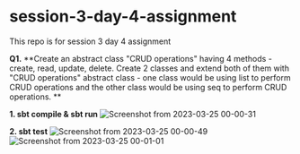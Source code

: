 # session-3-day-4-assignment
This repo is for session 3 day 4 assignment

**Q1.** **Create an abstract class "CRUD operations" having 4 methods - create, read, update, delete. Create 2 classes and extend both of them with "CRUD operations" abstract class - one class would be using list to perform CRUD operations and the other class would be using seq to perform CRUD operations.
**

**1. sbt compile & sbt run**
![Screenshot from 2023-03-25 00-00-31](https://user-images.githubusercontent.com/124979629/227610475-52d9e232-28c3-49ad-8262-ad045e3a26a4.png)

**2. sbt test**
![Screenshot from 2023-03-25 00-00-49](https://user-images.githubusercontent.com/124979629/227610527-0ec56390-dd91-434d-87fb-f53c7a0d9108.png)
![Screenshot from 2023-03-25 00-01-01](https://user-images.githubusercontent.com/124979629/227610539-cd7978aa-b88a-49e9-afc3-2c137dc05ae3.png)
